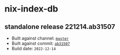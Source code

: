 # nix-index-db
## standalone release 221214.ab31507
- Built against channel: [`master`](https://github.com/nixos/nixpkgs/tree/master)
- Built against commit: [`ab31507`](https://github.com/NixOS/nixpkgs/commit/ab315072f432e2bb356d330c768fb1b4818c1fbf)
- Build date: `2022-12-14`
